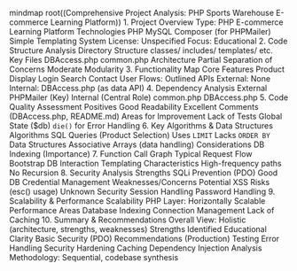 mindmap
  root((Comprehensive Project Analysis: PHP Sports Warehouse E-commerce Learning Platform))
    1. Project Overview
      Type: PHP E-commerce Learning Platform
      Technologies
        PHP
        MySQL
        Composer (for PHPMailer)
        Simple Templating System
      License: Unspecified
      Focus: Educational
    2. Code Structure Analysis
      Directory Structure
        classes/
        includes/
        templates/
        etc.
      Key Files
        DBAccess.php
        common.php
      Architecture
        Partial Separation of Concerns
        Moderate Modularity
    3. Functionality Map
      Core Features
        Product Display
        Login
        Search
        Contact
      User Flows: Outlined
      APIs
        External: None
        Internal: DBAccess.php (as data API)
    4. Dependency Analysis
      External
        PHPMailer (Key)
      Internal (Central Role)
        common.php
        DBAccess.php
    5. Code Quality Assessment
      Positives
        Good Readability
        Excellent Comments (DBAccess.php, README.md)
      Areas for Improvement
        Lack of Tests
        Global State ($db)
        `die()` for Error Handling
    6. Key Algorithms & Data Structures
      Algorithms
        SQL Queries (Product Selection)
          Uses `LIMIT`
          Lacks `ORDER BY`
      Data Structures
        Associative Arrays (data handling)
      Considerations
        DB Indexing (Importance)
    7. Function Call Graph
      Typical Request Flow
        Bootstrap
        DB Interaction
        Templating
      Characteristics
        High-frequency paths
        No Recursion
    8. Security Analysis
      Strengths
        SQLi Prevention (PDO)
        Good DB Credential Management
      Weaknesses/Concerns
        Potential XSS Risks (esc() usage)
        Unknown Security
          Session Handling
          Password Handling
    9. Scalability & Performance
      Scalability
        PHP Layer: Horizontally Scalable
      Performance Areas
        Database Indexing
        Connection Management
        Lack of Caching
    10. Summary & Recommendations
      Overall View: Holistic (architecture, strengths, weaknesses)
      Strengths Identified
        Educational Clarity
        Basic Security (PDO)
      Recommendations (Production)
        Testing
        Error Handling
        Security Hardening
        Caching
        Dependency Injection
      Analysis Methodology: Sequential, codebase synthesis